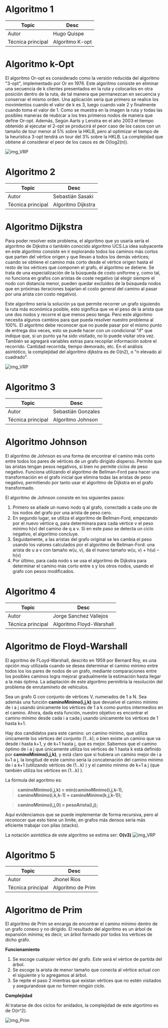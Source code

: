 # Algoritmo 1

Topic | Desc
-|-
Autor | Hugo Quispe
Técnica principal | Algoritmo K-opt

# Algoritmo k-Opt

El algoritmo Or-opt es considerado como la versión reducida del algoritmo "3-opt", implementado por Or en 1976.
Este algoritmo consiste en eliminar una secuencia de k clientes presentados en la ruta y colocarlos en otra posición dentro de la ruta, de tal manera que permanezcan en secuencia y conservar el mismo orden. Una aplicación sería que primero se realice los movimientos cuando el valor de k es 3, luego cuando vale 2 y finalmente cuando toma el valor de 1. Como se muestra en la imagen la ruta y todas las posibles maneras de reubicar a los tres primeros nodos de manera que define Or-opt. Además, Según Aarts y Lenstra en el año 2003 el tiempo obtenido al ejecutar el 2-opt se producirá el peor caso de los casos con un tamaño de tour menor al 5% sobre la HKLB, pero al optimizar el tiempo de la heurística 3-opt tendrá un tour del 3% sobre la HKLB.
La complejidad que obtiene al considerar el peor de los casos es de O(log2(n)).

![img_VRP](https://www.researchgate.net/publication/297660097/figure/fig1/AS:341517492342784@1458435523017/The-2-opt-and-or-opt-operations.png)

# Algoritmo 2

Topic | Desc
-|-
Autor | Sebastián Sasaki
Técnica principal | Algoritmo Dijkstra

# Algoritmo Dijkstra

Para poder resolver este problema, el algoritmo que yo usaría sería el algoritmo de Dijkstra o también conocido algoritmo UCS.La idea subyacente en este algoritmo consiste en ir explorando todos los caminos más cortos que parten del vértice origen y que llevan a todos los demás vértices; cuando se obtiene el camino más corto desde el vértice origen hasta el resto de los vértices que componen el grafo, el algoritmo se detiene. Se trata de una especialización de la búsqueda de costo uniforme y, como tal, no funciona en grafos con aristas de coste negativo (al elegir siempre el nodo con distancia menor, pueden quedar excluidos de la búsqueda nodos que en próximas iteraciones bajarían el costo general del camino al pasar por una arista con costo negativo).

Este algoritmo sería la solución ya que permite recorrer un grafo siguiendo la ruta más económica posible, esto significa que ve el peso de la arista que une dos nodos y recorre el que menos peso tenga. Pero este algoritmo necesita algunos cambios para que pueda resolver nuestro problema al 100%. El algoritmo debe reconocer que no puede pasar por el mismo punto de entrega dos veces, esto se puede hacer con un condicional "if" que indique que, si un punto ya ha sido visitado, no lo puede visitar otra vez. También se agregará variables extras para recopilar información sobre el recorrido. Cantidad recorrida, tiempo demorado, etc.
En el análisis asintótico, la complejidad del algoritmo dijkstra es de O(n2), o "n elevado al cuadrado".

![img_VRP](https://4.bp.blogspot.com/-pRAitO3ivd4/U58qJJh_4JI/AAAAAAAAAWY/Wfxr7s-_u64/s1600/Incanato+dijsktra+recorrido.JPG)

# Algoritmo 3

Topic | Desc
-|-
Autor | Sebastián Gonzales
Técnica principal | Algoritmo Johnson

# Algoritmo Johnson

El algoritmo de Johnson es una forma de encontrar el camino más corto entre todos los pares de vértices de un grafo dirigido disperso. Permite que las aristas tengan pesos negativos, si bien no permite ciclos de peso negativo. Funciona utilizando el algoritmo de Bellman-Ford para hacer una transformación en el grafo inicial que elimina todas las aristas de peso negativo, permitiendo por tanto usar el algoritmo de Dijkstra en el grafo transformado. 

El algoritmo de Johnson consiste en los siguientes pasos:

1) Primero se añade un nuevo nodo q al grafo, conectado a cada uno de los nodos del grafo por una arista de peso cero.
2) En segundo lugar, se utiliza el algoritmo de Bellman-Ford, empezando por el nuevo vértice q, para determinara para cada vértice v el peso mínimo h(v) del camino de q a v. Si en este paso se detecta un ciclo negativo, el algoritmo concluye.
3) Seguidamente, a las aristas del grafo original se les cambia el peso usando los valores calculados por el algoritmo de Bellman-Ford: una arista de u a v con tamaño w(u, v), da el nuevo tamaño w(u, v) + h(u) – h(v)
4) Por último, para cada nodo s se usa el algoritmo de Dijkstra para determinar el camino más corto entre s y los otros nodos, usando el grafo con pesos modificados.




# Algoritmo 4

Topic | Desc
-|-
Autor | Jorge Sanchez Vallejos
Técnica principal | Algoritmo Floyd-Warshall

# Algoritmo de Floyd-Warshall

El agoritmo de FLoyd-Warshall, descrito en 1959 por Bernard Roy, es una opción muy utilizada cuando se desea determinar el camino mínimo entre todos los los pares de nodos de un grafo, mediante comparaciones entre los posibles caminos logra mejorar gradualmente la estimación hasta llegar a la más óptima. La adaptación de este algoritmo permitiría la resolución del problema de enrutamineto de vehículos. 

Sea un grafo G con conjunto de vértices V, numerados de 1 a N. Sea además una función **caminoMinimo(i,j,k)** que devuelve el camino mínimo de i a j usando únicamente los vértices de 1 a k como puntos intermedios en el camino. Ahora, dada esta función, nuestro objetivo es encontrar el camino mínimo desde cada i a cada j usando únicamente los vértices de 1 hasta k+1.

Hay dos candidatos para este camino: un camino mínimo, que utiliza únicamente los vértices del conjunto (1...k); o bien existe un camino que va desde i hasta k+1, y de k+1 hasta j, que es mejor. Sabemos que el camino óptimo de i a j que únicamente utiliza los vértices de 1 hasta k está definido por **caminoMinimo(i,j,k)**, y está claro que si hubiera un camino mejor de i a k+1 a j, la longitud de este camino sería la concatenación del camino mínimo de i a k+1 (utilizando vértices de  (1...k) ) y el camino mínimo de k+1 a j (que también utiliza los vértices en  (1...k) ).

La fórmula del agoritmo es:

>**caminoMinimo(i,j,k) = min(caminoMinimo(i,j,k-1), caminoMinimo(i,k,k-1) + caminoMinimo(k,j,k-1));**

>**caminoMinimo(i,j,0) = pesoArista(i,j);**

Aquí evidenciamos que se puede implementar de forma recursiva, pero al reconocer que esto tiene un límite, en grafos más densos sería más eficiente trabajar con pilas (stacks).

La notación asintótica de este algoritmo se estima ser: **O(v3)**
![img_VRP](http://2.bp.blogspot.com/-zNImYywGBWw/VkVDmgna0rI/AAAAAAAAAMw/laDiXGr2HUI/s1600/Sin%2Bt%25C3%25ADtulo.png)

# Algoritmo 5

Topic | Desc
-|-
Autor | Jhonel Rios
Técnica principal | Algoritmo de Prim

# Algoritmo de Prim

El algoritmo de Prim se encarga de encontrar el camino mínimo dentro de un grafo conexo y no dirigido. El resultado del algoritmo es un árbol de expansión mínima; es decir, un árbol formado por todos los vértices de dicho gráfo.

**Funcionamiento**

1. Se escoge cualquier vértice del grafo. Este será el vértice de partida del árbol.
2. Se escoge la arista de menor tamaño que conecta al vértice actual con el siguiente y lo agregamos al árbol.
3. Se repite el paso 2 mientras que existan vértices que no estén visitados y asegurandose que no formen ningún ciclo.

**Complejidad**

Al tratarse de dos ciclos for anidados, la complejidad de este algortimo es de O(n^2).

![img_Prim](https://cmop17.files.wordpress.com/2009/08/prim.png?w=600)
